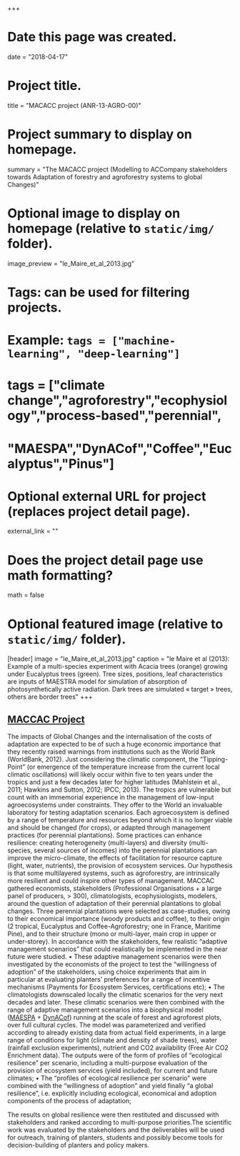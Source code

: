 +++
# Date this page was created.
date = "2018-04-17"

# Project title.
title = "MACACC project (ANR-13-AGRO-00)"

# Project summary to display on homepage.
summary = "The MACACC project (Modelling to ACCompany stakeholders towards Adaptation of forestry and agroforestry systems to global Changes)"

# Optional image to display on homepage (relative to `static/img/` folder).
image_preview = "le_Maire_et_al_2013.jpg"

# Tags: can be used for filtering projects.
# Example: `tags = ["machine-learning", "deep-learning"]`
# tags = ["climate change","agroforestry","ecophysiology","process-based","perennial",
#         "MAESPA","DynACof","Coffee","Eucalyptus","Pinus"]

# Optional external URL for project (replaces project detail page).
external_link = ""

# Does the project detail page use math formatting?
math = false

# Optional featured image (relative to `static/img/` folder).
[header]
image = "le_Maire_et_al_2013.jpg"
caption = "le Maire et al (2013): Example of a multi-species experiment with Acacia trees (orange) growing under Eucalyptus trees (green). Tree sizes, positions, leaf characteristics are inputs of MAESTRA model for simulation of absorption of photosynthetically active radiation. Dark trees are simulated « target » trees, others are border trees"
+++
## [MACCAC Project](https://sites.google.com/site/anrmacacc/home)
The impacts of Global Changes and the internalisation of the costs of adaptation are expected to be of such a huge economic importance that they recently raised warnings from institutions such as the World Bank (WorldBank, 2012). Just considering the climatic component, the “Tipping-Point” (or emergence of the temperature increase from the current local climatic oscillations) will likely occur within five to ten years under the tropics and just a few decades later for higher latitudes (Mahlstein et al., 2011; Hawkins and Sutton, 2012; IPCC, 2013). The tropics are vulnerable but count with an immemorial experience in the management of low-input agroecosystems under constraints. They offer to the World an invaluable laboratory for testing adaptation scenarios.
Each agroecosystem is defined by a range of temperature and resources beyond which it is no longer viable and should be changed (for crops), or adapted through management practices (for perennial plantations). Some practices can enhance resilience: creating heterogeneity (multi-layers) and diversity (multi-species, several sources of incomes) into the perennial plantations can improve the micro-climate, the effects of facilitation for resource capture (light, water, nutrients), the provision of ecosystem services. Our hypothesis is that some multilayered systems, such as agroforestry, are intrinsically more resilient and could inspire other types of management.
MACCAC gathered economists, stakeholders (Professional Organisations + a large panel of producers, > 300), climatologists, ecophysiologists, modelers, around the question of adaptation of their perennial plantations to global changes. Three perennial plantations were selected as case-studies, owing to their economical importance (woody products and coffee), to their origin (2 tropical, Eucalyptus and Coffee-Agroforestry; one in France, Maritime Pine), and to their structure (mono or multi-layer, main crop in upper or under-storey). In accordance with the stakeholders, few realistic “adaptive management scenarios” that could realistically be implemented in the near future  were studied.
•	These adaptive management scenarios were then investigated by the economists of the project to test the “willingness of adoption” of the stakeholders, using choice experiments that aim in particular at evaluating planters’ preferences for a range of incentive mechanisms (Payments for Ecosystem Services, certifications etc);
•	The climatologists downscaled locally the climatic scenarios for the very next decades and later. These climatic scenarios were then combined with the range of adaptive management scenarios into a biophysical model ([MAESPA](https://maespa.github.io/) + [DynACof](https://github.com/VEZY/DynACof)) running at the scale of forest and agroforest plots, over full cultural cycles. The model was parameterized and verified according to already existing data from actual field experiments, in a large range of conditions for light (climate and density of shade trees), water (rainfall exclusion experiments), nutrient and CO2 availability (Free Air CO2 Enrichment data). The outputs were of the form of profiles of “ecological resilience” per scenario, including a multi-purpose evaluation of the provision of ecosystem services (yield included), for current and future climates;
•	The “profiles of ecological resilience per scenario” were combined with the “willingness of adoption” and yield finally “a global resilience”, i.e. explicitly including ecological, economical and adoption components of the process of adaptation;

The results on global resilience were then restituted and discussed with stakeholders and ranked according to multi-purpose priorities.The scientific work was evaluated by the stakeholders and the deliverables will be used for outreach, training of planters, students and possibly become tools for decision-building of planters and policy makers.

